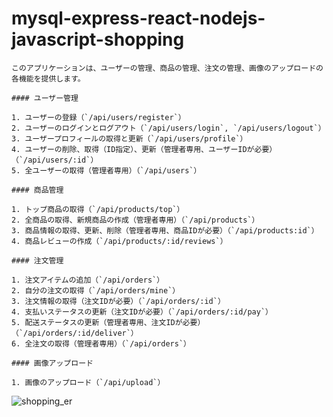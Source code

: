 # mysql-express-react-nodejs-javascript-shopping

```
このアプリケーションは、ユーザーの管理、商品の管理、注文の管理、画像のアップロードの各機能を提供します。

#### ユーザー管理

1. ユーザーの登録（`/api/users/register`）
2. ユーザーのログインとログアウト（`/api/users/login`, `/api/users/logout`）
3. ユーザープロフィールの取得と更新（`/api/users/profile`）
4. ユーザーの削除、取得（ID指定）、更新（管理者専用、ユーザーIDが必要）（`/api/users/:id`）
5. 全ユーザーの取得（管理者専用）（`/api/users`）

#### 商品管理

1. トップ商品の取得（`/api/products/top`）
2. 全商品の取得、新規商品の作成（管理者専用）（`/api/products`）
3. 商品情報の取得、更新、削除（管理者専用、商品IDが必要）（`/api/products:id`）
4. 商品レビューの作成（`/api/products/:id/reviews`）

#### 注文管理

1. 注文アイテムの追加（`/api/orders`）
2. 自分の注文の取得（`/api/orders/mine`）
3. 注文情報の取得（注文IDが必要）（`/api/orders/:id`）
4. 支払いステータスの更新（注文IDが必要）（`/api/orders/:id/pay`）
5. 配送ステータスの更新（管理者専用、注文IDが必要）（`/api/orders/:id/deliver`）
6. 全注文の取得（管理者専用）（`/api/orders`）

#### 画像アップロード

1. 画像のアップロード（`/api/upload`）
```

![shopping_er](https://github.com/kurosawa-kuro/mysql-express-react-nodejs-javascript-shopping/assets/15902862/e1fbbe66-d42d-470b-9862-6b42d8eab6aa)

